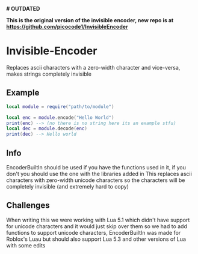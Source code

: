 **# OUTDATED**

**This is the original version of the invisible encoder, new repo is at** 
**https://github.com/picocode1/InvisibleEncoder**

# Invisible-Encoder

Replaces ascii characters with a zero-width character and vice-versa, makes strings completely invisible

## Example
```lua
local module = require("path/to/module")

local enc = module.encode("Hello World")
print(enc) --> (no there is no string here its an example stfu)
local dec = module.decode(enc)
print(dec) --> Hello world
```

## Info
EncoderBuiltIn should be used if you have the functions used in it, if you don't you should use the one with the libraries added in
This replaces ascii characters with zero-width unicode characters so the characters will be completely invisible (and extremely hard to copy)

## Challenges
When writing this we were working with Lua 5.1 which didn't have support for unicode characters and it would just skip over them so we had to add functions to support unicode characters, EncoderBuiltIn was made for Roblox's Luau but should also support Lua 5.3 and other versions of Lua with some edits
